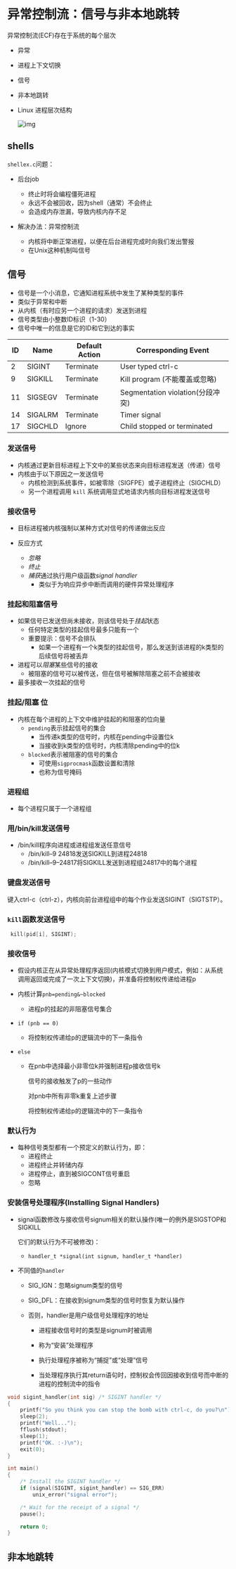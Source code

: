 # 异常控制流：信号与非本地跳转

异常控制流(ECF)存在于系统的每个层次

+ 异常
+ 进程上下文切换
+ 信号
+ 非本地跳转

+ Linux 进程层次结构

  ![img](https://github.com/Qasak/all-about-computer-system/blob/master/shelllab/Linux_Process_Hierarchy.png)

## shells

`shellex.c`问题：

+ 后台job

  + 终止时将会编程僵死进程
  + 永远不会被回收，因为shell（通常）不会终止
  + 会造成内存泄漏，导致内核内存不足

+ 解决办法：异常控制流

  + 内核将中断正常进程，以便在后台进程完成时向我们发出警报
  + 在Unix这种机制叫信号

  

## 信号

+ 信号是一个小消息，它通知进程系统中发生了某种类型的事件
+ 类似于异常和中断
+ 从内核（有时应另一个进程的请求）发送到进程
+ 信号类型由小整数ID标识（1-30）
+ 信号中唯一的信息是它的ID和它到达的事实

| **ID** | **Name** | **Default Action** | **Corresponding Event**           |
| ------ | -------- | ------------------ | --------------------------------- |
| 2      | SIGINT   | Terminate          | User  typed ctrl-c                |
| 9      | SIGKILL  | Terminate          | Kill  program (不能覆盖或忽略)    |
| 11     | SIGSEGV  | Terminate          | Segmentation  violation(分段冲突) |
| 14     | SIGALRM  | Terminate          | Timer  signal                     |
| 17     | SIGCHLD  | Ignore             | Child  stopped or terminated      |

### 发送信号

+ 内核通过更新目标进程上下文中的某些状态来向目标进程发送（传递）信号
+ 内核由于以下原因之一发送信号
  + 内核检测到系统事件，如被零除（SIGFPE）或子进程终止（SIGCHLD）
  + 另一个进程调用 `kill` 系统调用显式地请求内核向目标进程发送信号

### 接收信号

+ 目标进程被内核强制以某种方式对信号的传递做出反应

+ 反应方式
  + *忽略*
  + *终止*
  + *捕获*通过执行用户级函数*signal handler*
    + 类似于为响应异步中断而调用的硬件异常处理程序

### 挂起和阻塞信号

+ 如果信号已发送但尚未接收，则该信号处于*挂起*状态
  + 任何特定类型的挂起信号最多只能有一个
  + 重要提示：信号不会排队
    + 如果一个进程有一个k类型的挂起信号，那么发送到该进程的k类型的后续信号将被丢弃
+ 进程可以*阻塞*某些信号的接收
  + 被阻塞的信号可以被传送，但在信号被解除阻塞之前不会被接收
+ 最多接收一次挂起的信号

### 挂起/阻塞 位

+ 内核在每个进程的上下文中维护挂起的和阻塞的位向量
  + `pending`表示挂起信号的集合
    + 当传递k类型的信号时，内核在pending中设置位k
    + 当接收到k类型的信号时，内核清除pending中的位k
  + `blocked`表示被阻塞的信号的集合
    + 可使用`sigprocmask`函数设置和清除
    + 也称为信号掩码

### 进程组

+ 每个进程只属于一个进程组

### 用/bin/kill发送信号

+ /bin/kill程序向进程或进程组发送任意信号
  + /bin/kill–9 24818发送SIGKILL到进程24818
  + /bin/kill–9–24817将SIGKILL发送到进程组24817中的每个进程

### 键盘发送信号

键入ctrl-c（ctrl-z），内核向前台进程组中的每个作业发送SIGINT（SIGTSTP）。

### `kill`函数发送信号

```c
 kill(pid[i], SIGINT);
```

### 接收信号

+ 假设内核正在从异常处理程序返回(内核模式切换到用户模式，例如：从系统调用返回或完成了一次上下文切换)，并准备将控制权传递给进程p

+ 内核计算`pnb=pending&~blocked`

  + 进程p的挂起的非阻塞信号集合

+ `if (pnb == 0)`

  + 将控制权传递给p的逻辑流中的下一条指令

+ `else`

  + 在pnb中选择最小非零位k并强制进程p接收信号k

    信号的接收触发了p的一些动作

    对pnb中所有非零k重复上述步骤

    将控制权传递给p的逻辑流中的下一条指令

### 默认行为

+ 每种信号类型都有一个预定义的默认行为，即：
  + 进程终止
  + 进程终止并转储内存
  + 进程停止，直到被SIGCONT信号重启
  + 忽略

### 安装信号处理程序(Installing Signal Handlers)

+ signal函数修改与接收信号signum相关的默认操作(唯一的例外是SIGSTOP和SIGKILL

  它们的默认行为不可被修改)：

  + `handler_t *signal(int signum, handler_t *handler)`

+ 不同值的`handler`

  + SIG_IGN：忽略signum类型的信号

  + SIG_DFL：在接收到signum类型的信号时恢复为默认操作

  + 否则，handler是用户级信号处理程序的地址

    + 进程接收信号时的类型是signum时被调用

    + 称为“安装”处理程序

    + 执行处理程序被称为“捕捉”或“处理”信号

    + 当处理程序执行其return语句时，控制权会传回因接收到信号而中断的进程的控制流中的指令

```c
void sigint_handler(int sig) /* SIGINT handler */
{
    printf("So you think you can stop the bomb with ctrl-c, do you?\n");
    sleep(2);
    printf("Well...");
    fflush(stdout);
    sleep(1);
    printf("OK. :-)\n");
    exit(0);
}

int main()
{
    /* Install the SIGINT handler */
    if (signal(SIGINT, sigint_handler) == SIG_ERR)
        unix_error("signal error");

    /* Wait for the receipt of a signal */
    pause();

    return 0;
}

```



## 非本地跳转



